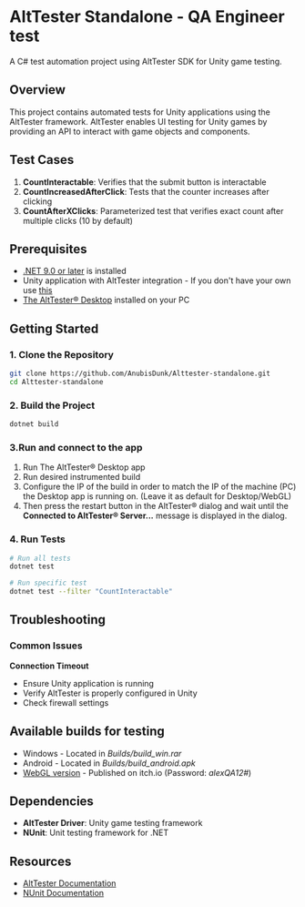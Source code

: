 # AltTester Standalone - QA Engineer test

A C# test automation project using AltTester SDK for Unity game testing.

## Overview

This project contains automated tests for Unity applications using the AltTester framework. AltTester enables UI testing for Unity games by providing an API to interact with game objects and components.

## Test Cases

1. **CountInteractable**: Verifies that the submit button is interactable
2. **CountIncreasedAfterClick**: Tests that the counter increases after clicking
3. **CountAfterXClicks**: Parameterized test that verifies exact count after multiple clicks (10 by default)

## Prerequisites

- [.NET 9.0 or later](https://dotnet.microsoft.com/en-us/download) is installed
- Unity application with AltTester integration - If you don't have your own use [this](#Available-builds-for-testing)
- [The AltTester® Desktop](https://alttester.com/downloads/) installed on your PC


## Getting Started

### 1. Clone the Repository
```bash
git clone https://github.com/AnubisDunk/Alttester-standalone.git
cd Alttester-standalone
```

### 2. Build the Project
```bash
dotnet build
```
### 3.Run and connect to the app
1. Run The AltTester® Desktop app
2. Run desired instrumented build
3. Configure the IP of the build in order to match the IP of the machine (PC) the Desktop app is running on. (Leave it as default for Desktop/WebGL)
4. Then press the restart button in the AltTester® dialog and wait until the **Connected to AltTester® Server...** message is displayed in the dialog.

### 4. Run Tests
```bash
# Run all tests
dotnet test

# Run specific test
dotnet test --filter "CountInteractable"

```

## Troubleshooting

### Common Issues

**Connection Timeout**
- Ensure Unity application is running
- Verify AltTester is properly configured in Unity
- Check firewall settings

## Available builds for testing
- Windows - Located in *Builds/build_win.rar*
- Android - Located in *Builds/build_android.apk*
- [WebGL version](https://anubisdunk.itch.io/qa-test-estoty) - Published on itch.io (Password: *alexQA12#*)

## Dependencies

- **AltTester Driver**: Unity game testing framework
- **NUnit**: Unit testing framework for .NET

## Resources

- [AltTester Documentation](https://alttester.com/docs/)
- [NUnit Documentation](https://docs.nunit.org/)
